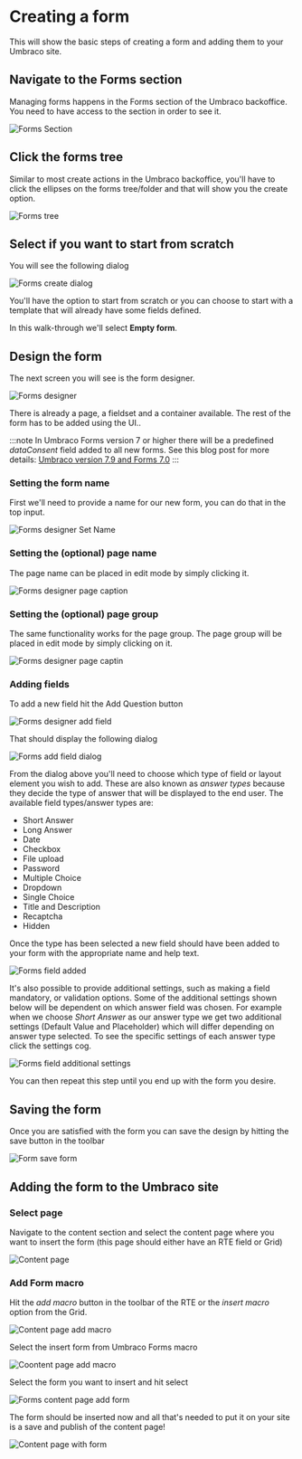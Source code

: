 # Creating a form

This will show the basic steps of creating a form and adding them to your Umbraco site.

## Navigate to the Forms section

Managing forms happens in the Forms section of the Umbraco backoffice. You need to have access to the section in order to see it. 

![Forms Section](images/FormsSection.png)

## Click the forms tree

Similar to most create actions in the Umbraco backoffice, you'll have to click the ellipses on the forms tree/folder and that will show you the create option.

![Forms tree](FormsTree.png)

## Select if you want to start from scratch
You will see the following dialog

![Forms create dialog](FormsCreateDialog.png)

You'll have the option to start from scratch or you can choose to start with a template that will already have some fields defined.

In this walk-through we'll select **Empty form**.

## Design the form

The next screen you will see is the form designer.

![Forms designer](images/FormDesignerStart.png)

There is already a page, a fieldset and a container available. The rest of the form has to be added using the UI..

:::note
In Umbraco Forms version 7 or higher there will be a predefined *dataConsent* field added to all new forms.
See this blog post for more details: [Umbraco version 7.9 and Forms 7.0](https://umbraco.com/blog/umbraco-version-79-and-forms-70-is-out/)
:::

### Setting the form name
First we'll need to provide a name for our new form, you can do that in the top input.

![Forms designer Set Name](FormDesignerFormName.png)

### Setting the (optional) page name

The page name can be placed in edit mode by simply clicking it.

![Forms designer page caption](FormDesignerPageCaption.png)

### Setting the (optional) page group

The same functionality works for the page group. The page group will be placed in edit mode by simply clicking on it.

![Forms designer page captin](FormDesignerPageGroup.png)

### Adding fields

To add a new field hit the Add Question button

![Forms designer add field](FormDesignerAddField.png)

That should display the following dialog

![Forms add field dialog](FormDesignerAddFieldDialog.png)

From the dialog above you'll need to choose which type of field or layout element you wish to add. These are also known as *answer types* because they decide the type of answer that will be displayed to the end user. The available field types/answer types are:

- Short Answer
- Long Answer
- Date
- Checkbox
- File upload
- Password
- Multiple Choice
- Dropdown
- Single Choice
- Title and Description
- Recaptcha
- Hidden

Once the type has been selected a new field should have been added to your form with the appropriate name and help text.

![Forms field added](FormDesignerFieldAdded.png)


It's also possible to provide additional settings, such as making a field mandatory, or validation options. Some of the additional settings shown below will be dependent on which answer field was chosen. For example when we choose *Short Answer* as our answer type we get two additional settings (Default Value and Placeholder) which will differ depending on answer type selected. To see the specific settings of each answer type click the settings cog.

![Forms field additional settings](FormsFieldSettings.gif)

You can then repeat this step until you end up with the form you desire.

## Saving the form
Once you are satisfied with the form you can save the design by hitting the save button in the toolbar

![Form save form](FormDesignerSave.png)


## Adding the form to the Umbraco site

### Select page

Navigate to the content section and select the content page where you want to insert the form (this page should either have an RTE field or Grid)

![Content page](ContentExamples.png)

### Add Form macro

Hit the *add macro* button in the toolbar of the RTE or the *insert macro* option from the Grid.

![Content page add macro](ContentExampleMacroButton.png)

Select the insert form from Umbraco Forms macro

![Coontent page add macro](ContentPageAddMacroDialog.png)

Select the form you want to insert and hit select

![Forms content page add form](ContentPageAddMacroDialogChooseForm.png)

The form should be inserted now and all that's needed to put it on your site is a save and publish of the content page!

![Content page with form](ContentExamplesWithForm.png)
